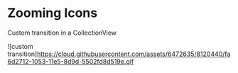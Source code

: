 # Zooming Icons
Custom transition in a CollectionView

![custom transition]https://cloud.githubusercontent.com/assets/6472635/8120440/fa6d2712-1053-11e5-8d9d-5502fd8d519e.gif
